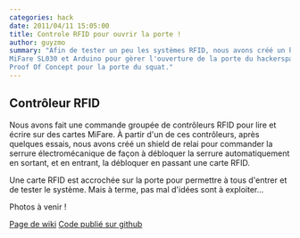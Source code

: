 ```yaml
---
categories: hack
date: 2011/04/11 15:05:00
title: Controle RFID pour ouvrir la porte !
author: guyzmo
summary: "Afin de tester un peu les systèmes RFID, nous avons créé un hack RFID sur base de contrôleur
MiFare SL030 et Arduino pour gèrer l'ouverture de la porte du hackerspace. L'idée étant d'en faire un
Proof Of Concept pour la porte du squat."
---
```


## Contrôleur RFID

Nous avons fait une commande groupée de contrôleurs RFID pour lire et
écrire sur des cartes MiFare. À partir d'un de ces contrôleurs, après
quelques essais, nous avons créé un shield de relai pour commander la
serrure électromécanique de façon à débloquer la serrure automatiquement
en sortant, et en entrant, la débloquer en passant une carte RFID.

Une carte RFID est accrochée sur la porte pour permettre à tous d'entrer
et de tester le système. Mais à terme, pas mal d'idées sont à exploiter...

Photos à venir !

[Page de wiki](http://wiki.leloop.org/index.php/LeLoopRFID)
[Code publié sur github](http://github.com/LeLoop/LeLoopRFID)


